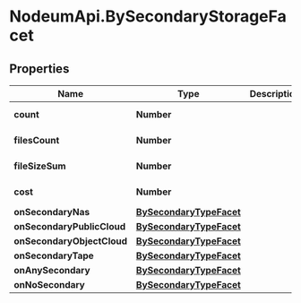# NodeumApi.BySecondaryStorageFacet

## Properties

Name | Type | Description | Notes
------------ | ------------- | ------------- | -------------
**count** | **Number** |  | [optional] [readonly] 
**filesCount** | **Number** |  | [optional] [readonly] 
**fileSizeSum** | **Number** |  | [optional] [readonly] 
**cost** | **Number** |  | [optional] [readonly] 
**onSecondaryNas** | [**BySecondaryTypeFacet**](BySecondaryTypeFacet.md) |  | [optional] 
**onSecondaryPublicCloud** | [**BySecondaryTypeFacet**](BySecondaryTypeFacet.md) |  | [optional] 
**onSecondaryObjectCloud** | [**BySecondaryTypeFacet**](BySecondaryTypeFacet.md) |  | [optional] 
**onSecondaryTape** | [**BySecondaryTypeFacet**](BySecondaryTypeFacet.md) |  | [optional] 
**onAnySecondary** | [**BySecondaryTypeFacet**](BySecondaryTypeFacet.md) |  | [optional] 
**onNoSecondary** | [**BySecondaryTypeFacet**](BySecondaryTypeFacet.md) |  | [optional] 


